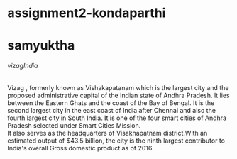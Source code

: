 # assignment2-kondaparthi
# samyuktha
###### vizagIndia
Vizag , formerly known as Vishakapatanam which is the largest city and the proposed administrative capital of the Indian state of Andhra Pradesh. It lies between the Eastern Ghats and the coast of the Bay of Bengal.
It is the second largest city in the east coast of India after Chennai and also the fourth largest city in South India. It is one of the four smart cities of Andhra Pradesh selected under Smart Cities Mission. <br> It also serves as the headquarters of Visakhapatnam district.With an estimated output of $43.5 billion, the city is the ninth largest contributor to India's overall Gross domestic product as of 2016.